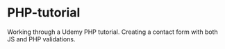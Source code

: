 # PHP-tutorial


Working through a Udemy PHP tutorial. Creating a contact form with both JS and PHP validations.
